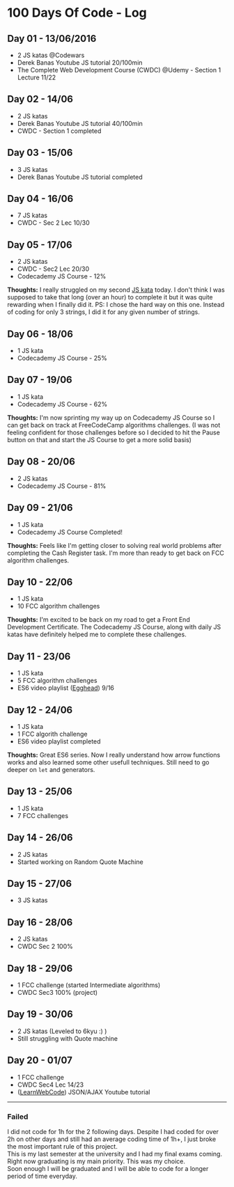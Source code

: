 # 100 Days Of Code - Log

## Day 01 - 13/06/2016
* 2 JS katas @Codewars 
* Derek Banas Youtube JS tutorial 20/100min
* The Complete Web Development Course (CWDC) @Udemy - Section 1 Lecture 11/22

## Day 02 - 14/06
* 2 JS katas
* Derek Banas Youtube JS tutorial 40/100min
* CWDC - Section 1 completed

## Day 03 - 15/06
* 3 JS katas
* Derek Banas Youtube JS tutorial completed

## Day 04 - 16/06
* 7 JS katas
* CWDC - Sec 2 Lec 10/30

## Day 05 - 17/06
* 2 JS katas
* CWDC - Sec2 Lec 20/30
* Codecademy JS Course - 12%

**Thoughts:** I really struggled on my second [JS kata](https://www.codewars.com/kata/572af273a3af3836660014a1) today. I don't think I was supposed to take that long (over an hour) to complete it but it was quite rewarding when I finally did it. 
PS: I chose the hard way on this one. Instead of coding for only 3 strings, I did it for any given number of strings. 

## Day 06 - 18/06
* 1 JS kata
* Codecademy JS Course - 25%

## Day 07 - 19/06
* 1 JS kata
* Codecademy JS Course - 62%

**Thoughts:** I'm now sprinting my way up on Codecademy JS Course so I can get back on track at FreeCodeCamp algorithms challenges.
(I was not feeling confident for those challenges before so I decided to hit the Pause button on that and start the JS Course to get a more solid basis)

## Day 08 - 20/06
* 2 JS katas
* Codecademy JS Course - 81%

## Day 09 - 21/06
* 1 JS kata
* Codecademy JS Course Completed!

**Thoughts:** Feels like I'm getting closer to solving real world problems after completing the Cash Register task. I'm more than ready to get back on FCC algorithm challenges.

## Day 10 - 22/06
* 1 JS kata
* 10 FCC algorithm challenges

**Thoughts:** I'm excited to be back on my road to get a Front End Development Certificate. The Codecademy JS Course, along with daily JS katas have definitely helped me to complete these challenges.

## Day 11 - 23/06
* 1 JS kata
* 5 FCC algorithm challenges
* ES6 video playlist ([Egghead](https://egghead.io/courses/learn-es6-ecmascript-2015)) 9/16

## Day 12 - 24/06
* 1 JS kata
* 1 FCC algorith challenge
* ES6 video playlist completed

 **Thoughts:** Great ES6 series. Now I really understand how arrow functions works and also learned some other usefull techniques. Still need to go deeper on `let` and generators.

## Day 13 - 25/06
* 1 JS kata
* 7 FCC challenges

## Day 14 - 26/06
* 2 JS katas
* Started working on Random Quote Machine

## Day 15 - 27/06
* 3 JS katas

## Day 16 - 28/06
* 2 JS katas 
* CWDC Sec 2 100%

## Day 18 - 29/06
* 1 FCC challenge (started Intermediate algorithms)
* CWDC Sec3 100% (project)

## Day 19 - 30/06
* 2 JS katas (Leveled to 6kyu :) )
* Still struggling with Quote machine

## Day 20 - 01/07
* 1 FCC challenge
* CWDC Sec4 Lec 14/23
* ([LearnWebCode](https://www.youtube.com/watch?v=rJesac0_Ftw&index=26&list=WL)) JSON/AJAX Youtube tutorial

------

### Failed
I did not code for 1h for the 2 following days. Despite I had coded for over 2h on other days and still had an average coding time of 1h+, I just broke the most important rule of this project.  
This is my last semester at the university and I had my final exams coming. Right now graduating is my main priority. This was my choice.  
Soon enough I will be graduated and I will be able to code for a longer period of time everyday. 
